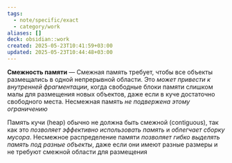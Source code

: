 ```yaml
---
tags:
  - note/specific/exact
  - category/work
aliases: []
deck: obsidian::work
created: 2025-05-23T10:41:59+03:00
updated: 2025-05-23T10:44:48+03:00
---
```


**Смежность памяти**
—
Смежная память требует, чтобы все объекты размещались в одной непрерывной области. Это *может привести к внутренней фрагментации*, когда свободные блоки памяти слишком малы для размещения новых объектов, даже если в куче достаточно свободного места. Несмежная память *не подвержена этому ограничению*

Память кучи (heap) обычно не должна быть смежной (contiguous), так как это *позволяет эффективно использовать память* и *облегчает сборку мусора*. Несмежное распределение памяти *позволяет гибко выделять память под разные объекты*, даже если они имеют разные размеры и не требуют смежной области для размещения
